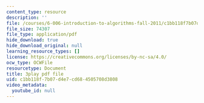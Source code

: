 ```yaml
---
content_type: resource
description: ''
file: /courses/6-006-introduction-to-algorithms-fall-2011/c1bb118f7b07d4e7cd684505708d3808_FNeL18KsWPc.pdf
file_size: 74307
file_type: application/pdf
hide_download: true
hide_download_original: null
learning_resource_types: []
license: https://creativecommons.org/licenses/by-nc-sa/4.0/
ocw_type: OCWFile
resourcetype: Document
title: 3play pdf file
uid: c1bb118f-7b07-d4e7-cd68-4505708d3808
video_metadata:
  youtube_id: null
---
```

